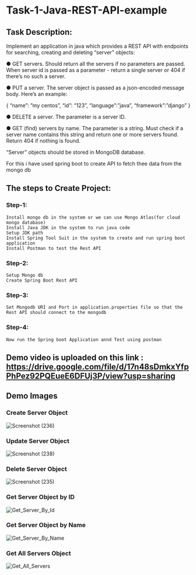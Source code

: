 # Task-1-Java-REST-API-example

## Task Description: 
Implement an application in java which provides a REST API with endpoints for searching,
creating and deleting “server” objects:

● GET servers. Should return all the servers if no parameters are passed. When server id
is passed as a parameter - return a single server or 404 if there’s no such a server.

● PUT a server. The server object is passed as a json-encoded message body. Here’s an
example:

{
“name”: ”my centos”,
“id”: “123”,
“language”:”java”,
“framework”:”django”
}

● DELETE a server. The parameter is a server ID.

● GET (find) servers by name. The parameter is a string. Must check if a server name
contains this string and return one or more servers found. Return 404 if nothing is found.

“Server” objects should be stored in MongoDB database.

For this i have used spring boot to create API to fetch thee data from the mongo db

## The steps to Create Project:
### Step-1:
    Install mongo db in the system or we can use Mongo Atlas(for cloud mongo database)
    Install Java JDK in the system to run java code
    Setup JDK path
    Install Spring Tool Suit in the system to create and run spring boot application
    Install Postman to test the Rest API
### Step-2:
    Setup Mongo db
    Create Spring Boot Rest API
### Step-3:
    Set Mongodb URI and Port in application.properties file so that the Rest API should connect to the mongodb
### Step-4:
    Now run the Spring boot Application annd Test using postman

## Demo video is uploaded on this link : https://drive.google.com/file/d/17n48sDmkxYfpPhPez92PQEueE6DFUj3P/view?usp=sharing

## Demo Images 
### Create Server Object
![Screenshot (236)](https://github.com/pravinkumarmahato/Task-1-Java-REST-API-example/assets/68019573/1589f2eb-3447-4340-ae2b-50bb985d581e)

### Update Server Object
![Screenshot (238)](https://github.com/pravinkumarmahato/Task-1-Java-REST-API-example/assets/68019573/9b56937f-de1b-41da-8e09-660bc5e3315f)

### Delete Server Object
![Screenshot (235)](https://github.com/pravinkumarmahato/Task-1-Java-REST-API-example/assets/68019573/5cc1c2e3-4f71-4ce7-8805-2f451a90cb3a)

### Get Server Object by ID
![Get_Server_By_Id](https://github.com/pravinkumarmahato/Task-1-Java-REST-API-example/assets/68019573/ca932b1a-5854-453c-9fab-e5363cd72ca8)

### Get Server Object by Name
![Get_Server_By_Name](https://github.com/pravinkumarmahato/Task-1-Java-REST-API-example/assets/68019573/f72b8bb1-720c-44fb-9ff4-a11c908c3e85)

### Get All Servers Object
![Get_All_Servers](https://github.com/pravinkumarmahato/Task-1-Java-REST-API-example/assets/68019573/f65fdf78-2ac6-4e80-bac2-443f86513638)



